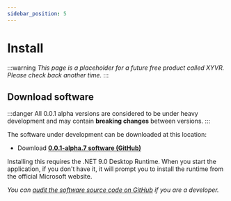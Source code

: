 ```yaml
---
sidebar_position: 5
---
```


# Install

:::warning
*This page is a placeholder for a future free product called XYVR. Please check back another time.*
:::

## Download software

:::danger
All 0.0.1 alpha versions are considered to be under heavy development and may contain **breaking changes** between versions.
:::

The software under development can be downloaded at this location:

- Download **[0.0.1-alpha.7 software (GitHub)](https://github.com/hai-vr/XYVR/releases/download/0.0.1-alpha.7/XYVR-0.0.1-alpha.7-executable.zip)**

Installing this requires the .NET 9.0 Desktop Runtime. When you start the application, if you don't have it, it will prompt you to install the runtime
from the official Microsoft website.

*You can [audit the software source code on GitHub](https://github.com/hai-vr/XYVR/) if you are a developer.*
